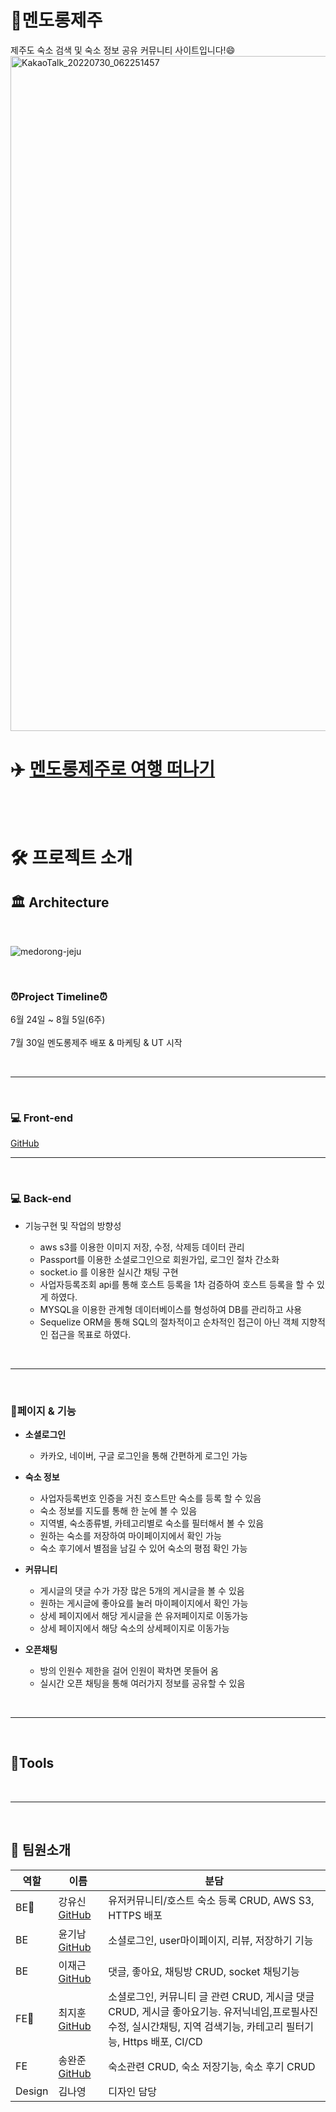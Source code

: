 # 🍊멘도롱제주
제주도 숙소 검색 및 숙소 정보 공유 커뮤니티 사이트입니다!😄
<img width="1080" alt="KakaoTalk_20220730_062251457" src="https://user-images.githubusercontent.com/72002228/182119833-9b6880d1-8c9d-46ea-aef1-a3ad55726899.png">

# ✈️ [멘도롱제주로 여행 떠나기](https://mendorong-jeju.co.kr)
<br><br>

# 🛠️ 프로젝트 소개

##  🏛 Architecture 
<br>

![medorong-jeju](https://user-images.githubusercontent.com/72002228/182095720-34abf61c-e3f4-4cd6-b19a-3db3149583c9.png)

<br>

### ⏰Project Timeline⏰

6월 24일 ~ 8월 5일(6주)<br><br>
7월 30일 멘도롱제주 배포 & 마케팅 & UT 시작

<br>

----
<br>

### 💻 Front-end
[GitHub](https://github.com/Choiji92/final_project#readme)
<br>

----
<br>

### 💻 Back-end
* 기능구현 및 작업의 방향성<br>

  * aws s3를 이용한 이미지 저장, 수정, 삭제등 데이터 관리
  * Passport를 이용한 소셜로그인으로 회원가입, 로그인 절차 간소화
  * socket.io 를 이용한 실시간 채팅 구현
  * 사업자등록조회 api를 통해 호스트 등록을 1차 검증하여 호스트 등록을 할 수 있게 하였다.
  * MYSQL을 이용한 관계형 데이터베이스를 형성하여 DB를 관리하고 사용
  * Sequelize ORM을 통해 SQL의 절차적이고 순차적인 접근이 아닌 객체 지향적인 접근을 목표로 하였다.
  


<br>

-----

<br>

### 🦾페이지 & 기능

* **소셜로그인** <br>
 
  * 카카오, 네이버, 구글 로그인을 통해 간편하게 로그인 가능
* **숙소 정보**<br>
  * 사업자등록번호 인증을 거친 호스트만 숙소를 등록 할 수 있음
  * 숙소 정보를 지도를 통해 한 눈에 볼 수 있음
  * 지역별, 숙소종류별, 카테고리별로 숙소를 필터해서 볼 수 있음
  * 원하는 숙소를 저장하여 마이페이지에서 확인 가능
  * 숙소 후기에서 별점을 남길 수 있어 숙소의 평점 확인 가능
* **커뮤니티**<br>
  * 게시글의 댓글 수가 가장 많은 5개의 게시글을 볼 수 있음
  * 원하는 게시글에 좋아요를 눌러 마이페이지에서 확인 가능
  * 상세 페이지에서 해당 게시글을 쓴 유저페이지로 이동가능
  * 상세 페이지에서 해당 숙소의 상세페이지로 이동가능
* **오픈채팅**<br>
  * 방의 인원수 제한을 걸어 인원이 꽉차면 못들어 옴
  * 실시간 오픈 채팅을 통해 여러가지 정보를 공유할 수 있음

<br>

-----

<br>

## 🧰Tools

<br>

-----

<br>

## 👥 팀원소개

| 역할 | 이름 | 분담 |
| ---- | ----- | --- |
| BE🔰 | 강유신[GitHub](https://github.com/Usiniverse) | 유저커뮤니티/호스트 숙소 등록 CRUD, AWS S3, HTTPS 배포 |
| BE | 윤기남[GitHub](https://github.com/wea9677) | 소셜로그인, user마이페이지, 리뷰, 저장하기 기능 |
| BE | 이재근[GitHub](https://github.com/flypig-hub) | 댓글, 좋아요, 채팅방  CRUD, socket 채팅기능 |
| FE🔰 | 최지훈[GitHub](https://github.com/Choiji92/final_project#readme) | 소셜로그인, 커뮤니티 글 관련 CRUD, 게시글 댓글 CRUD, 게시글 좋아요기능. 유저닉네임,프로필사진 수정, 실시간채팅, 지역 검색기능, 카테고리 필터기능, Https 배포, CI/CD |
| FE | 송완준[GitHub](https://github.com/natural-nine) | 숙소관련 CRUD, 숙소 저장기능, 숙소 후기 CRUD |
| Design | 김나영 | 디자인 담당 |






